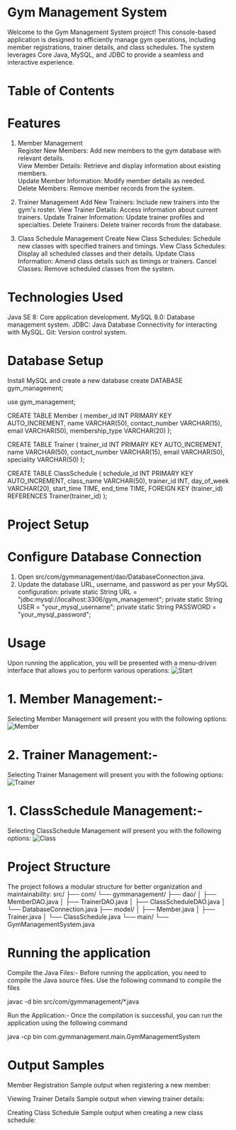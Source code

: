 # Gym Management System
Welcome to the Gym Management System project! This console-based application is designed to efficiently manage gym operations, including member registrations, trainer details, and class schedules. The system leverages Core Java, MySQL, and JDBC to provide a seamless and interactive experience.

# Table of Contents
# Features
1. Member Management<br>
Register New Members: Add new members to the gym database with relevant details.<br>
View Member Details: Retrieve and display information about existing members.<br>
Update Member Information: Modify member details as needed.<br>
Delete Members: Remove member records from the system.<br>

2. Trainer Management
Add New Trainers: Include new trainers into the gym's roster.
View Trainer Details: Access information about current trainers.
Update Trainer Information: Update trainer profiles and specialties.
Delete Trainers: Delete trainer records from the database.

4. Class Schedule Management
Create New Class Schedules: Schedule new classes with specified trainers and timings.
View Class Schedules: Display all scheduled classes and their details.
Update Class Information: Amend class details such as timings or trainers.
Cancel Classes: Remove scheduled classes from the system.

# Technologies Used
Java SE 8: Core application development.
MySQL 8.0: Database management system.
JDBC: Java Database Connectivity for interacting with MySQL.
Git: Version control system.

# Database Setup
Install MySQL and create a new database
create DATABASE gym_management;

use gym_management;

CREATE TABLE Member (
    member_id INT PRIMARY KEY AUTO_INCREMENT,
    name VARCHAR(50),
    contact_number VARCHAR(15),
    email VARCHAR(50),
    membership_type VARCHAR(20)
);

CREATE TABLE Trainer (
    trainer_id INT PRIMARY KEY AUTO_INCREMENT,
    name VARCHAR(50),
    contact_number VARCHAR(15),
    email VARCHAR(50),
    speciality VARCHAR(50)
);

CREATE TABLE ClassSchedule (
    schedule_id INT PRIMARY KEY AUTO_INCREMENT,
    class_name VARCHAR(50),
    trainer_id INT,
    day_of_week VARCHAR(20),
    start_time TIME,
    end_time TIME,
    FOREIGN KEY (trainer_id) REFERENCES Trainer(trainer_id)
);

# Project Setup
# Configure Database Connection
1. Open src/com/gymmanagement/dao/DatabaseConnection.java.
2. Update the database URL, username, and password as per your MySQL configuration:
private static String URL = "jdbc:mysql://localhost:3306/gym_management";
private static String USER = "your_mysql_username";
private static String PASSWORD = "your_mysql_password";

# Usage
Upon running the application, you will be presented with a menu-driven interface that allows you to perform various operations:
![Start](https://github.com/user-attachments/assets/b684a707-eb1b-4451-ba86-cfbb4f05961b)

# 1. Member Management:- 
Selecting Member Management will present you with the following options:
![Member](https://github.com/user-attachments/assets/3793dbd2-dbd8-4619-9bbd-18efb501c94e)

# 2. Trainer Management:- 
Selecting Trainer Management will present you with the following options:
![Trainer](https://github.com/user-attachments/assets/a408cb66-aa2d-4a37-a143-de30d4c73f4b)

# 1. ClassSchedule Management:- 
Selecting ClassSchedule Management will present you with the following options:
![Class](https://github.com/user-attachments/assets/faee366f-2132-4f4c-8645-e7fb0b5cead0)

# Project Structure
The project follows a modular structure for better organization and maintainability:
src/
├── com/
    └── gymmanagement/
        ├── dao/
        │   ├── MemberDAO.java
        │   ├── TrainerDAO.java
        │   ├── ClassScheduleDAO.java
        │   └── DatabaseConnection.java
        ├── model/
        │   ├── Member.java
        │   ├── Trainer.java
        │   └── ClassSchedule.java
        └── main/
            └── GymManagementSystem.java
# Running the application
Compile the Java Files:- Before running the application, you need to compile the Java source files. Use the following command to compile the files

javac -d bin src/com/gymmanagement/*.java

Run the Application:- Once the compilation is successful, you can run the application using the following command

java -cp bin com.gymmanagement.main.GymManagementSystem

# Output Samples
Member Registration
Sample output when registering a new member:


Viewing Trainer Details
Sample output when viewing trainer details:


Creating Class Schedule
Sample output when creating a new class schedule:

